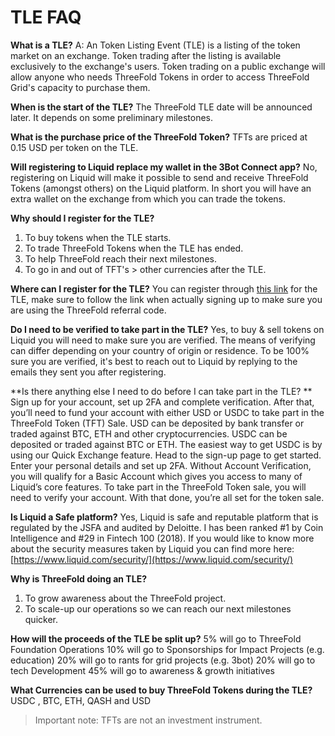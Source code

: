 # TLE FAQ

**What is a TLE?**
A: An Token Listing Event (TLE) is a listing of the token market on an exchange. Token trading after the listing is available exclusively to the exchange's users. Token trading on a public exchange will allow anyone who needs ThreeFold Tokens in order to access ThreeFold Grid's capacity to purchase them.  

**When is the start of the TLE?**
The ThreeFold TLE date will be announced later. It depends on some preliminary milestones.  

**What is the purchase price of the ThreeFold Token?**
TFTs are priced at 0.15 USD per token on the TLE.

**Will registering to Liquid replace my wallet in the 3Bot Connect app?**
No, registering on Liquid will make it possible to send and receive ThreeFold Tokens (amongst others) on the Liquid platform. In short you will have an extra wallet on the exchange from which you can trade the tokens.

**Why should I register for the TLE?**
1. To buy tokens when the TLE starts.
2. To trade ThreeFold Tokens when the TLE has ended.
3. To help ThreeFold reach their next milestones.
4. To go in and out of TFT's > other currencies after the TLE.

**Where can I register for the TLE?**
You can register through [this link](https://www.liquid.com?affiliate=kmOSQysu714987) for the TLE, make sure to follow the link when actually signing up to make sure you are using the ThreeFold referral code.

**Do I need to be verified to take part in the TLE?**
Yes, to buy & sell tokens on Liquid you will need to make sure you are verified. The means of verifying can differ depending on your country of origin or residence. To be 100% sure you are verified, it's best to reach out to Liquid by replying to the emails they sent you after registering.

**Is there anything else I need to do before I can take part in the TLE? ** 
Sign up for your account, set up 2FA and complete verification. After that, you’ll need to fund your account with either USD or USDC to take part in the ThreeFold Token (TFT) Sale. USD can be deposited by bank transfer or traded against BTC, ETH and other cryptocurrencies. USDC can be deposited or traded against BTC or ETH. The easiest way to get USDC is by using our Quick Exchange feature. Head to the sign-up page to get started. Enter your personal details and set up 2FA. Without Account Verification, you will qualify for a Basic Account which gives you access to many of Liquid’s core features. To take part in the ThreeFold Token sale, you will need to verify your account. With that done, you’re all set for the token sale. 
 
**Is Liquid a Safe platform?**
Yes, Liquid is safe and reputable platform that is regulated by the JSFA and audited by Deloitte. I has been ranked #1 by Coin Intelligence and #29 in Fintech 100 (2018).  If you would like to know more about the security measures taken by Liquid you can find more here: [https://www.liquid.com/security/](https://www.liquid.com/security/)

**Why is ThreeFold doing an TLE?**
1. To grow awareness about the ThreeFold project.
2. To scale-up our operations so we can reach our next milestones quicker.

**How will the proceeds of the TLE be split up?** 
5% will go to ThreeFold Foundation Operations
10% will go to Sponsorships for Impact Projects (e.g. education) 
20% will go to rants for grid projects (e.g. 3bot)
20% will go to tech Development
45% will go to awareness & growth initiatives

**What Currencies can be used to buy ThreeFold Tokens during the TLE?**
USDC , BTC, ETH, QASH and USD


> Important note: TFTs are not an investment instrument.